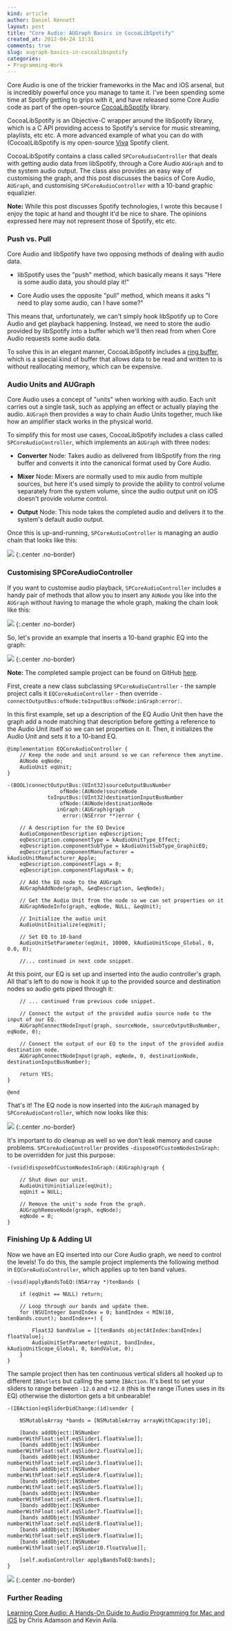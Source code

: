 ```yaml
---
kind: article
author: Daniel Kennett
layout: post
title: "Core Audio: AUGraph Basics in CocoaLibSpotify"
created_at: 2012-04-24 13:31
comments: true
slug: augraph-basics-in-cocoalibspotify
categories:
- Programming-Work
---
```


Core Audio is one of the trickier frameworks in the Mac and iOS arsenal, but is incredibly powerful once you manage to tame it. I've been spending some time at Spotify getting to grips with it, and have released some Core Audio code as part of the open-source [CocoaLibSpotify](https://github.com/spotify/cocoalibspotify) library.

CocoaLibSpotify is an Objective-C wrapper around the libSpotify library, which is a C API providing access to Spotify's service for music streaming, playlists, etc etc. A more advanced example of what you can do with (Cocoa)LibSpotify is my open-source [Viva](https://github.com/iKenndac/Viva) Spotify client.  

CocoaLibSpotify contains a class called `SPCoreAudioController` that deals with getting audio data from libSpotify, through a Core Audio `AUGraph` and to the system audio output. The class also provides an easy way of customising the graph, and this post discusses the basics of Core Audio, `AUGraph`, and customising `SPCoreAudioController` with a 10-band graphic equalizier.

**Note:** While this post discusses Spotify technologies, I wrote this because I enjoy the topic at hand and thought it'd be nice to share. The opinions expressed here may not represent those of Spotify, etc etc.

### Push vs. Pull ###

Core Audio and libSpotify have two opposing methods of dealing with audio data. 

* libSpotify uses the "push" method, which basically means it says "Here is some audio data, you should play it!"

* Core Audio uses the opposite "pull" method, which means it asks "I need to play some audio, can I have some?"

This means that, unfortunately, we can't simply hook libSpotify up to Core Audio and get playback happening. Instead, we need to store the audio provided by libSpotify into a buffer which we'll then read from when Core Audio requests some audio data.

To solve this in an elegant manner, CocoaLibSpotify includes a [ring buffer](http://en.wikipedia.org/wiki/Circular_buffer), which is a special kind of buffer that allows data to be read and written to is without reallocating memory, which can be expensive.

### Audio Units and AUGraph ###

Core Audio uses a concept of "units" when working with audio. Each unit carries out a single task, such as applying an effect or actually playing the audio. `AUGraph` then provides a way to chain Audio Units together, much like how an amplifier stack works in the physical world. 

To simplify this for most use cases, CocoaLibSpotify includes a class called `SPCoreAudioController`, which implements an `AUGraph` with three nodes:

* **Converter** Node: Takes audio as delivered from libSpotify from the ring buffer and converts it into the canonical format used by Core Audio.

* **Mixer** Node: Mixers are normally used to mix audio from multiple sources, but here it's used simply to provide the ability to control volume separately from the system volume, since the audio output unit on iOS doesn't provide volume control.

* **Output** Node: This node takes the completed audio and delivers it to the system's default audio output.

Once this is up-and-running, `SPCoreAudioController` is managing an audio chain that looks like this:

<img src="http://ikennd.ac/pictures/augraph/SPCoreAudioControllerBasicGraph.png" />
{:.center .no-border}

### Customising SPCoreAudioController ###

If you want to customise audio playback, `SPCoreAudioController` includes a handy pair of methods that allow you to insert any `AUNode` you like into the `AUGraph` without having to manage the whole graph, making the chain look like this:

<img src="http://ikennd.ac/pictures/augraph/SPCoreAudioControllerCustomGraph.png" />
{:.center .no-border}

So, let's provide an example that inserts a 10-band graphic EQ into the graph:

<img src="http://ikennd.ac/pictures/augraph/SPCoreAudioControllerEQGraph.png" />
{:.center .no-border}

**Note:** The completed sample project can be found on GitHub [here](https://github.com/iKenndac/SimplePlayer-with-EQ).

First, create a new class subclassing `SPCoreAudioController` - the sample project calls it `EQCoreAudioController` - then override `-connectOutputBus:ofNode:toInputBus:ofNode:inGraph:error:`.

In this first example, set up a description of the EQ Audio Unit then have the graph add a node matching that description before getting a reference to the Audio Unit itself so we can set properties on it. Then, it initializes the Audio Unit and sets it to a 10-band EQ.

~~~~~~~~
@implementation EQCoreAudioController {
    // Keep the node and unit around so we can reference them anytime.
    AUNode eqNode;
    AudioUnit eqUnit;
}

-(BOOL)connectOutputBus:(UInt32)sourceOutputBusNumber 
                 ofNode:(AUNode)sourceNode
             toInputBus:(UInt32)destinationInputBusNumber
                 ofNode:(AUNode)destinationNode
                inGraph:(AUGraph)graph
                  error:(NSError **)error {

    // A description for the EQ Device
    AudioComponentDescription eqDescription;
    eqDescription.componentType = kAudioUnitType_Effect;
    eqDescription.componentSubType = kAudioUnitSubType_GraphicEQ;
    eqDescription.componentManufacturer = kAudioUnitManufacturer_Apple;
    eqDescription.componentFlags = 0;
    eqDescription.componentFlagsMask = 0;
    
    // Add the EQ node to the AUGraph
    AUGraphAddNode(graph, &eqDescription, &eqNode);

    // Get the Audio Unit from the node so we can set properties on it
    AUGraphNodeInfo(graph, eqNode, NULL, &eqUnit);

    // Initialize the audio unit
    AudioUnitInitialize(eqUnit);

    // Set EQ to 10-band
    AudioUnitSetParameter(eqUnit, 10000, kAudioUnitScope_Global, 0, 0.0, 0);

    //... continued in next code snippet.
~~~~~~~~

At this point, our EQ is set up and inserted into the audio controller's graph. All that's left to do now is hook it up to the provided source and destination nodes so audio gets piped through it:

~~~~~~~~
    // ... continued from previous code snippet.
    
    // Connect the output of the provided audio source node to the input of our EQ.
    AUGraphConnectNodeInput(graph, sourceNode, sourceOutputBusNumber, eqNode, 0);

    // Connect the output of our EQ to the input of the provided audio destination node.
    AUGraphConnectNodeInput(graph, eqNode, 0, destinationNode, destinationInputBusNumber);

    return YES;
}

@end
~~~~~~~~

That's it! The EQ node is now inserted into the `AUGraph` managed by `SPCoreAudioController`, which now looks like this:

<img src="http://ikennd.ac/pictures/augraph/SPCoreAudioControllerEQGraph.png" />
{:.center .no-border}

It's important to do cleanup as well so we don't leak memory and cause problems. `SPCoreAudioController` provides `-disposeOfCustomNodesInGraph:` to be overridden for just this purpose:

~~~~~~~~
-(void)disposeOfCustomNodesInGraph:(AUGraph)graph {
    
    // Shut down our unit.
    AudioUnitUninitialize(eqUnit);
    eqUnit = NULL;
    
    // Remove the unit's node from the graph.
    AUGraphRemoveNode(graph, eqNode);
    eqNode = 0;
}
~~~~~~~~

### Finishing Up & Adding UI ###

Now we have an EQ inserted into our Core Audio graph, we need to control the levels! To do this, the sample project implements the following method in `EQCoreAudioController`, which applies up to ten band values.

~~~~~~~~
-(void)applyBandsToEQ:(NSArray *)tenBands {
    
    if (eqUnit == NULL) return;
    
    // Loop through our bands and update them.
    for (NSUInteger bandIndex = 0; bandIndex < MIN(10, tenBands.count); bandIndex++) {

        Float32 bandValue = [[tenBands objectAtIndex:bandIndex] floatValue];
        AudioUnitSetParameter(eqUnit, bandIndex, kAudioUnitScope_Global, 0, bandValue, 0);
    }
}
~~~~~~~~

The sample project then has ten continuous vertical sliders all hooked up to different `IBOutlet`s but calling the same `IBAction`. It's best to set your sliders to range between `-12.0` and `+12.0` (this is the range iTunes uses in its EQ) otherwise the distortion gets a bit unbearable!

~~~~~~~~
-(IBAction)eqSliderDidChange:(id)sender {
    
    NSMutableArray *bands = [NSMutableArray arrayWithCapacity:10];
    
    [bands addObject:[NSNumber numberWithFloat:self.eqSlider1.floatValue]];
    [bands addObject:[NSNumber numberWithFloat:self.eqSlider2.floatValue]];
    [bands addObject:[NSNumber numberWithFloat:self.eqSlider3.floatValue]];
    [bands addObject:[NSNumber numberWithFloat:self.eqSlider4.floatValue]];
    [bands addObject:[NSNumber numberWithFloat:self.eqSlider5.floatValue]];
    [bands addObject:[NSNumber numberWithFloat:self.eqSlider6.floatValue]];
    [bands addObject:[NSNumber numberWithFloat:self.eqSlider7.floatValue]];
    [bands addObject:[NSNumber numberWithFloat:self.eqSlider8.floatValue]];
    [bands addObject:[NSNumber numberWithFloat:self.eqSlider9.floatValue]];
    [bands addObject:[NSNumber numberWithFloat:self.eqSlider10.floatValue]];
    
    [self.audioController applyBandsToEQ:bands];
}
~~~~~~~~

<img src="http://ikennd.ac/pictures/augraph/SimplePlayerWithEQ.png" />
{:.center .no-border}

### Further Reading ###

[Learning Core Audio: A Hands-On Guide to Audio Programming for Mac and iOS](http://my.safaribooksonline.com/book/audio/9780321636973) by Chris Adamson and Kevin Avila.

